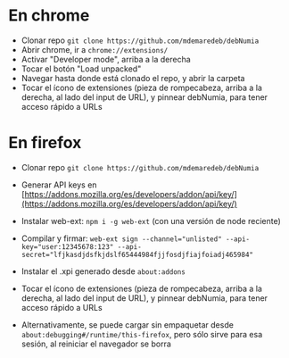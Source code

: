 # En chrome
- Clonar repo `git clone https://github.com/mdemaredeb/debNumia`
- Abrir chrome, ir a `chrome://extensions/`
- Activar "Developer mode", arriba a la derecha
- Tocar el botón "Load unpacked"
- Navegar hasta donde está clonado el repo, y abrir la carpeta
- Tocar el ícono de extensiones (pieza de rompecabeza, arriba a la derecha, al lado del
input de URL), y pinnear debNumia, para tener acceso rápido a URLs

# En firefox
- Clonar repo `git clone https://github.com/mdemaredeb/debNumia`
- Generar API keys en [https://addons.mozilla.org/es/developers/addon/api/key/](https://addons.mozilla.org/es/developers/addon/api/key/)
- Instalar web-ext: `npm i -g web-ext` (con una versión de node reciente)
- Compilar y firmar: `web-ext sign --channel="unlisted" --api-key="user:12345678:123" --api-secret="lfjkasdjdsfkjdslf65444984fjjfosdjfiajfoiadj465984"`
- Instalar el .xpi generado desde `about:addons`
- Tocar el ícono de extensiones (pieza de rompecabeza, arriba a la derecha, al lado del
input de URL), y pinnear debNumia, para tener acceso rápido a URLs

- Alternativamente, se puede cargar sin empaquetar desde `about:debugging#/runtime/this-firefox`, pero sólo sirve para esa sesión, al reiniciar el navegador se borra

